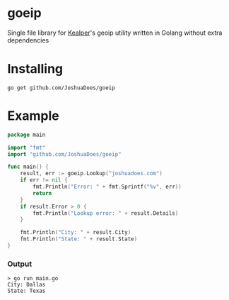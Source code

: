 # goeip
Single file library for [Kealper](https://github.com/Kealper)'s geoip utility written in Golang without extra dependencies

# Installing
`go get github.com/JoshuaDoes/goeip`

# Example
```go
package main

import "fmt"
import "github.com/JoshuaDoes/goeip"

func main() {
	result, err := goeip.Lookup("joshuadoes.com")
	if err != nil {
		fmt.Println("Error: " + fmt.Sprintf("%v", err))
		return
	}
	if result.Error > 0 {
		fmt.Println("Lookup error: " + result.Details)
	}

	fmt.Println("City: " + result.City)
	fmt.Println("State: " + result.State)
}
```
### Output

```
> go run main.go
City: Dallas
State: Texas
```